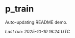 # p_train

Auto-updating README demo.

<!--START_SECTION:status-->
_Last run: 2025-10-10 16:24 UTC_
<!--END_SECTION:status-->













































































































































































































































































































































































































































































































































































































































































































































































































































































































































































































































































































































































































